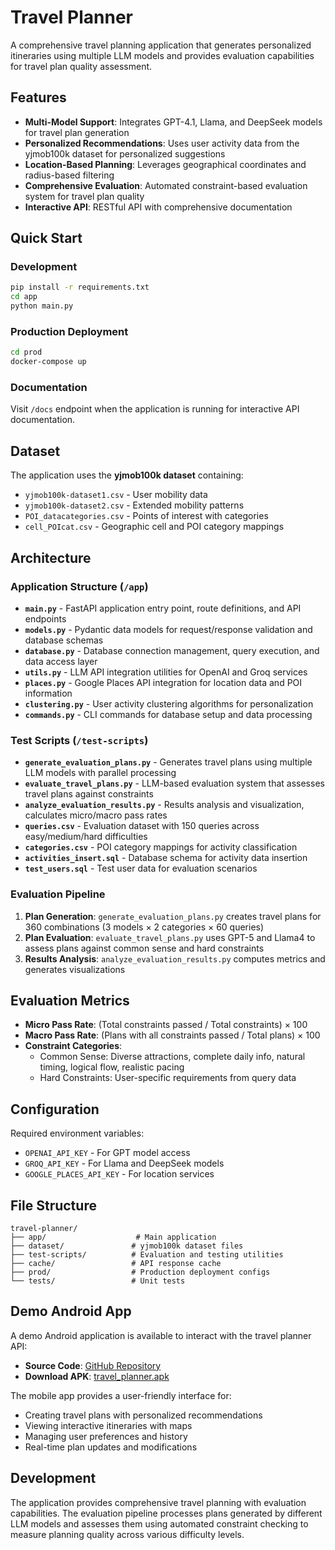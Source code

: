 # Travel Planner

A comprehensive travel planning application that generates personalized itineraries using multiple LLM models and provides evaluation capabilities for travel plan quality assessment.

## Features

- **Multi-Model Support**: Integrates GPT-4.1, Llama, and DeepSeek models for travel plan generation
- **Personalized Recommendations**: Uses user activity data from the yjmob100k dataset for personalized suggestions
- **Location-Based Planning**: Leverages geographical coordinates and radius-based filtering
- **Comprehensive Evaluation**: Automated constraint-based evaluation system for travel plan quality
- **Interactive API**: RESTful API with comprehensive documentation

## Quick Start

### Development
```bash
pip install -r requirements.txt
cd app
python main.py
```

### Production Deployment
```bash
cd prod
docker-compose up
```

### Documentation
Visit `/docs` endpoint when the application is running for interactive API documentation.

## Dataset

The application uses the **yjmob100k dataset** containing:
- `yjmob100k-dataset1.csv` - User mobility data
- `yjmob100k-dataset2.csv` - Extended mobility patterns  
- `POI_datacategories.csv` - Points of interest with categories
- `cell_POIcat.csv` - Geographic cell and POI category mappings

## Architecture

### Application Structure (`/app`)

- **`main.py`** - FastAPI application entry point, route definitions, and API endpoints
- **`models.py`** - Pydantic data models for request/response validation and database schemas
- **`database.py`** - Database connection management, query execution, and data access layer
- **`utils.py`** - LLM API integration utilities for OpenAI and Groq services
- **`places.py`** - Google Places API integration for location data and POI information
- **`clustering.py`** - User activity clustering algorithms for personalization
- **`commands.py`** - CLI commands for database setup and data processing

### Test Scripts (`/test-scripts`)

- **`generate_evaluation_plans.py`** - Generates travel plans using multiple LLM models with parallel processing
- **`evaluate_travel_plans.py`** - LLM-based evaluation system that assesses travel plans against constraints
- **`analyze_evaluation_results.py`** - Results analysis and visualization, calculates micro/macro pass rates
- **`queries.csv`** - Evaluation dataset with 150 queries across easy/medium/hard difficulties
- **`categories.csv`** - POI category mappings for activity classification
- **`activities_insert.sql`** - Database schema for activity data insertion
- **`test_users.sql`** - Test user data for evaluation scenarios

### Evaluation Pipeline

1. **Plan Generation**: `generate_evaluation_plans.py` creates travel plans for 360 combinations (3 models × 2 categories × 60 queries)
2. **Plan Evaluation**: `evaluate_travel_plans.py` uses GPT-5 and Llama4 to assess plans against common sense and hard constraints
3. **Results Analysis**: `analyze_evaluation_results.py` computes metrics and generates visualizations

## Evaluation Metrics

- **Micro Pass Rate**: (Total constraints passed / Total constraints) × 100
- **Macro Pass Rate**: (Plans with all constraints passed / Total plans) × 100
- **Constraint Categories**:
  - Common Sense: Diverse attractions, complete daily info, natural timing, logical flow, realistic pacing
  - Hard Constraints: User-specific requirements from query data

## Configuration

Required environment variables:
- `OPENAI_API_KEY` - For GPT model access
- `GROQ_API_KEY` - For Llama and DeepSeek models
- `GOOGLE_PLACES_API_KEY` - For location services

## File Structure

```
travel-planner/
├── app/                    # Main application
├── dataset/               # yjmob100k dataset files
├── test-scripts/          # Evaluation and testing utilities
├── cache/                 # API response cache
├── prod/                  # Production deployment configs
└── tests/                 # Unit tests
```

## Demo Android App

A demo Android application is available to interact with the travel planner API:

- **Source Code**: [GitHub Repository](https://github.com/hasaansworld/travel-planner-app)
- **Download APK**: [travel_planner.apk](https://github.com/hasaansworld/travel-planner/releases/download/v1.0/travel_planner.apk)

The mobile app provides a user-friendly interface for:
- Creating travel plans with personalized recommendations
- Viewing interactive itineraries with maps
- Managing user preferences and history
- Real-time plan updates and modifications

## Development

The application provides comprehensive travel planning with evaluation capabilities. The evaluation pipeline processes plans generated by different LLM models and assesses them using automated constraint checking to measure planning quality across various difficulty levels.
